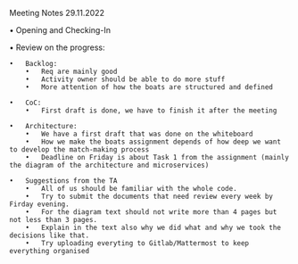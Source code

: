 Meeting Notes 29.11.2022

•	Opening and Checking-In

•	Review on the progress:

    •	Backlog:
        •	Req are mainly good
        •	Activity owner should be able to do more stuff
        •	More attention of how the boats are structured and defined

    •	CoC:
        •	First draft is done, we have to finish it after the meeting

    •	Architecture:
        •	We have a first draft that was done on the whiteboard
        •	How we make the boats assignment depends of how deep we want to develop the match-making process
        •	Deadline on Friday is about Task 1 from the assignment (mainly the diagram of the architecture and microservices)

    •	Suggestions from the TA
        •	All of us should be familiar with the whole code.
        •	Try to submit the documents that need review every week by Firday evening.
        •	For the diagram text should not write more than 4 pages but not less than 3 pages.
        •	Explain in the text also why we did what and why we took the decisions like that.
        •	Try uploading everyting to Gitlab/Mattermost to keep everything organised
